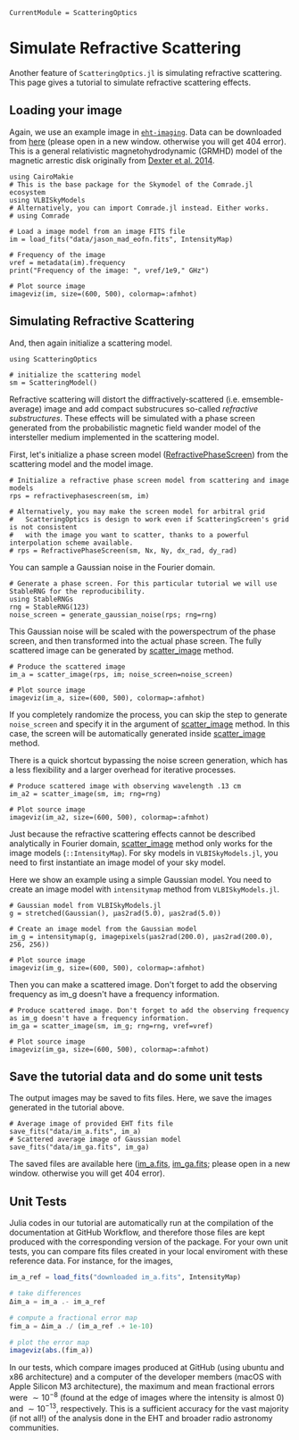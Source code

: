 ```@meta
CurrentModule = ScatteringOptics
```

# Simulate Refractive Scattering
Another feature of `ScatteringOptics.jl` is simulating refractive scattering. This page gives a tutorial to simulate refractive scattering effects. 

## Loading your image
Again, we use an example image in [`eht-imaging`](https://github.com/achael/eht-imaging). Data can be downloaded from [here](data/jason_mad_eofn.fits) (please open in a new window. otherwise you will get 404 error). This is a general relativistic magnetohydrodynamic (GRMHD) model of the magnetic arrestic disk originally from [Dexter et al. 2014](https://ui.adsabs.harvard.edu/abs/2014IAUS..303..298D).

```@example 1
using CairoMakie
# This is the base package for the Skymodel of the Comrade.jl ecosystem
using VLBISkyModels
# Alternatively, you can import Comrade.jl instead. Either works.
# using Comrade

# Load a image model from an image FITS file
im = load_fits("data/jason_mad_eofn.fits", IntensityMap)

# Frequency of the image
νref = metadata(im).frequency
print("Frequency of the image: ", νref/1e9," GHz")

# Plot source image
imageviz(im, size=(600, 500), colormap=:afmhot)
```

## Simulating Refractive Scattering
And, then again initialize a scattering model.

```@example 1
using ScatteringOptics

# initialize the scattering model
sm = ScatteringModel()
```

Refractive scattering will distort the diffractively-scattered (i.e. emsemble-average) image and add compact substrucures so-called *refractive substructures*.
These effects will be simulated with a phase screen generated from the probabilistic magnetic field wander model of the intersteller medium implemented in the scattering model. 

First, let's initialize a phase screen model ([RefractivePhaseScreen](@ref)) from the scattering model and the model image.
```@example 1
# Initialize a refractive phase screen model from scattering and image models
rps = refractivephasescreen(sm, im) 

# Alternatively, you may make the screen model for arbitral grid
#   ScatteringOptics is design to work even if ScatteringScreen's grid is not consistent
#   with the image you want to scatter, thanks to a powerful interpolation scheme available.
# rps = RefractivePhaseScreen(sm, Nx, Ny, dx_rad, dy_rad) 
```

You can sample a Gaussian noise in the Fourier domain.

```@example 1
# Generate a phase screen. For this particular tutorial we will use StableRNG for the reproducibility.
using StableRNGs 
rng = StableRNG(123)
noise_screen = generate_gaussian_noise(rps; rng=rng)
```

This Gaussian noise will be scaled with the powerspectrum of the phase screen, and then transformed into the actual phase screen. The fully scattered image can be generated by [scatter_image](@ref) method.

```@example 1
# Produce the scattered image
im_a = scatter_image(rps, im; noise_screen=noise_screen)

# Plot source image
imageviz(im_a, size=(600, 500), colormap=:afmhot)
```

If you completely randomize the process, you can skip the step to generate `noise_screen` and specify it in the argument of [scatter_image](@ref) method. In this case, the screen will be automatically generated inside [scatter_image](@ref) method. 

There is a quick shortcut bypassing the noise screen generation, which has a less flexibility and a larger overhead for iterative processes.

```@example 1
# Produce scattered image with observing wavelength .13 cm
im_a2 = scatter_image(sm, im; rng=rng)

# Plot source image
imageviz(im_a2, size=(600, 500), colormap=:afmhot)
```

Just because the refractive scattering effects cannot be described analytically in Fourier domain, [scatter_image](@ref) method only works
for the image models (`::IntensityMap`). For sky models in `VLBISkyModels.jl`, you need to first instantiate an image model of your sky model.

Here we show an example using a simple Gaussian model. You need to create an image model with `intensitymap` method from `VLBISkyModels.jl`.

```@example 1
# Gaussian model from VLBISkyModels.jl
g = stretched(Gaussian(), μas2rad(5.0), μas2rad(5.0))

# Create an image model from the Gaussian model
im_g = intensitymap(g, imagepixels(μas2rad(200.0), μas2rad(200.0), 256, 256))

# Plot source image
imageviz(im_g, size=(600, 500), colormap=:afmhot)
```

Then you can make a scattered image. Don't forget to add the observing frequency as im_g doesn't have a frequency information.

```@example 1
# Produce scattered image. Don't forget to add the observing frequency as im_g doesn't have a frequency information.
im_ga = scatter_image(sm, im_g; rng=rng, νref=νref)

# Plot source image
imageviz(im_ga, size=(600, 500), colormap=:afmhot)
```

## Save the tutorial data and do some unit tests
The output images may be saved to fits files. Here, we save the images generated in the tutorial above.

```@example 1
# Average image of provided EHT fits file
save_fits("data/im_a.fits", im_a)
# Scattered average image of Gaussian model
save_fits("data/im_ga.fits", im_ga)
```

The saved files are available here ([im_a.fits](data/im_a.fits), [im_ga.fits](data/im_a.fits); please open in a new window. otherwise you will get 404 error).

## Unit Tests
Julia codes in our tutorial are automatically run at the compilation of the documentation at GitHub Workflow, and therefore those files are kept produced with the corresponding version of the package. For your own unit tests, you can compare fits files created in your local enviroment with these reference data. For instance, for the images,

```julia
im_a_ref = load_fits("downloaded im_a.fits", IntensityMap)

# take differences
Δim_a = im_a .- im_a_ref

# compute a fractional error map
fim_a = Δim_a ./ (im_a_ref .+ 1e-10)

# plot the error map
imageviz(abs.(fim_a))
```

In our tests, which compare images produced at GitHub (using ubuntu and x86 architecture) and a computer of the developer members (macOS with Apple Silicon M3 architecture), the maximum and mean fractional errors were $\sim 10^{-8}$ (found at the edge of images where the intensity is almost 0) and $\sim 10^{-13}$, respectively. This is a sufficient accuracy for the vast majority (if not all!) of the analysis done in the EHT and broader radio astronomy communities.